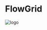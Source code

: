 # FlowGrid
![logo](https://github.com/user-attachments/assets/7a188c2b-9d31-43da-b881-e512192f4d70)
